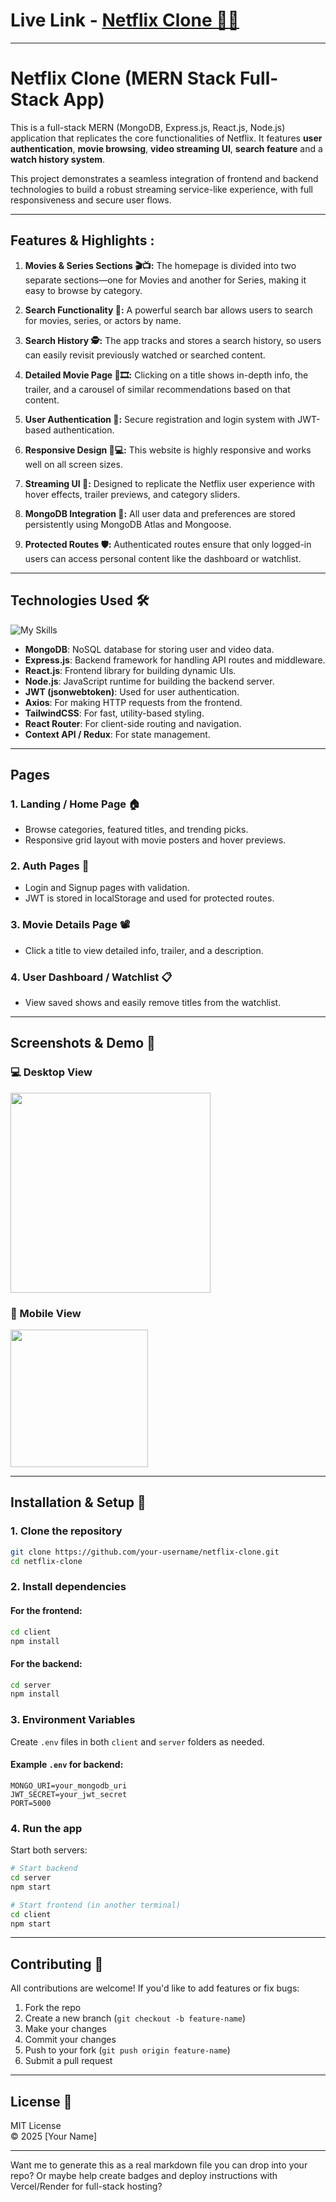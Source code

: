 # Live Link - [Netflix Clone 🎥🍿](https://netflix-clone-production-636d.up.railway.app/)

---

# Netflix Clone (MERN Stack Full-Stack App)

This is a full-stack MERN (MongoDB, Express.js, React.js, Node.js) application that replicates the core functionalities of Netflix. It features **user authentication**, **movie browsing**, **video streaming UI**, **search feature** and a **watch history system**.

This project demonstrates a seamless integration of frontend and backend technologies to build a robust streaming service-like experience, with full responsiveness and secure user flows.

---

## Features & Highlights : 

1) **Movies & Series Sections 🎬📺:** The homepage is divided into two separate sections—one for Movies and another for Series, making it easy to browse by category.
   
2) **Search Functionality 🔎:** A powerful search bar allows users to search for movies, series, or actors by name.
   
3) **Search History 🕵️:** The app tracks and stores a search history, so users can easily revisit previously watched or searched content.
 
4) **Detailed Movie Page 📝🎞:** Clicking on a title shows in-depth info, the trailer, and a carousel of similar recommendations based on that content.

5) **User Authentication 🔐:** Secure registration and login system with JWT-based authentication.

6) **Responsive Design 📱💻:** This website is highly responsive and works well on all screen sizes. 

7) **Streaming UI 🍿:** Designed to replicate the Netflix user experience with hover effects, trailer previews, and category sliders.

8) **MongoDB Integration 🍃:** All user data and preferences are stored persistently using MongoDB Atlas and Mongoose.

9) **Protected Routes 🛡:** Authenticated routes ensure that only logged-in users can access personal content like the dashboard or watchlist.

---

## Technologies Used 🛠️

![My Skills](https://skillicons.dev/icons?i=mongodb,express,react,nodejs,js,html,css,tailwind)

- **MongoDB**: NoSQL database for storing user and video data.
- **Express.js**: Backend framework for handling API routes and middleware.
- **React.js**: Frontend library for building dynamic UIs.
- **Node.js**: JavaScript runtime for building the backend server.
- **JWT (jsonwebtoken)**: Used for user authentication.
- **Axios**: For making HTTP requests from the frontend.
- **TailwindCSS**: For fast, utility-based styling.
- **React Router**: For client-side routing and navigation.
- **Context API / Redux**: For state management.

---

## Pages

### 1. **Landing / Home Page** 🏠  
   - Browse categories, featured titles, and trending picks.
   - Responsive grid layout with movie posters and hover previews.

### 2. **Auth Pages** 🔑  
   - Login and Signup pages with validation.
   - JWT is stored in localStorage and used for protected routes.

### 3. **Movie Details Page** 📽  
   - Click a title to view detailed info, trailer, and a description.

### 4. **User Dashboard / Watchlist** 📋  
   - View saved shows and easily remove titles from the watchlist.

---

## Screenshots & Demo 📸

### 💻 Desktop View

[<img src="https://your-demo-screenshot-url.com/desktop.png" width="320">](https://your-demo-link.com)

### 📱 Mobile View

[<img src="https://your-demo-screenshot-url.com/mobile.png" width="220">](https://your-demo-link.com)

---


## Installation & Setup 🧰

### 1. Clone the repository

```bash
git clone https://github.com/your-username/netflix-clone.git
cd netflix-clone
```

### 2. Install dependencies

#### For the **frontend**:

```bash
cd client
npm install
```

#### For the **backend**:

```bash
cd server
npm install
```

### 3. Environment Variables

Create `.env` files in both `client` and `server` folders as needed.

#### Example `.env` for backend:

```env
MONGO_URI=your_mongodb_uri
JWT_SECRET=your_jwt_secret
PORT=5000
```

### 4. Run the app

Start both servers:

```bash
# Start backend
cd server
npm start

# Start frontend (in another terminal)
cd client
npm start
```

---

## Contributing 🤝

All contributions are welcome! If you'd like to add features or fix bugs:

1. Fork the repo
2. Create a new branch (`git checkout -b feature-name`)
3. Make your changes
4. Commit your changes
5. Push to your fork (`git push origin feature-name`)
6. Submit a pull request

---

## License 📄

MIT License  
© 2025 [Your Name]

---

Want me to generate this as a real markdown file you can drop into your repo? Or maybe help create badges and deploy instructions with Vercel/Render for full-stack hosting?
